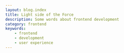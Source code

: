 ```yaml
---
layout: blog.index
title: Light side of the Force
description: Some words about frontend development
category: frontend
keywords:
    - frontend
    - development
    - user experience
---
```

